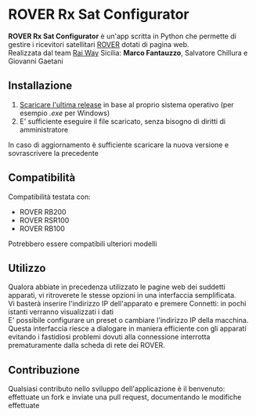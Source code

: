 # ROVER Rx Sat Configurator
**ROVER Rx Sat Configurator** è un'app scritta in Python che permette di gestire i ricevitori satellitari [ROVER](https://www.roverinstruments.com/it/) dotati di pagina web.  
Realizzata dal team [Rai Way](https://www.raiway.it/it) Sicilia: **Marco Fantauzzo**, Salvatore Chillura e Giovanni Gaetani

## Installazione
1) [Scaricare l'ultima release](https://github.com/marco97pa/Rover-RXSAT-Configurator/releases) in base al proprio sistema operativo (per esempio *.exe* per Windows)
2) E' sufficiente eseguire il file scaricato, senza bisogno di diritti di amministratore

In caso di aggiornamento è sufficiente scaricare la nuova versione e sovrascrivere la precedente

## Compatibilità
Compatibilità testata con:
- ROVER RB200
- ROVER RSR100
- ROVER RB100

Potrebbero essere compatibili ulteriori modelli

## Utilizzo
Qualora abbiate in precedenza utilizzato le pagine web dei suddetti apparati, vi ritroverete le stesse opzioni in una interfaccia semplificata.  
Vi basterà inserire l'indirizzo IP dell'apparato e premere Connetti: in pochi istanti verranno visualizzati i dati  
E' possibile configurare un preset o cambiare l'indirizzo IP della macchina.  
Questa interfaccia riesce a dialogare in maniera efficiente con gli apparati evitando i fastidiosi problemi dovuti alla connessione interrotta prematuramente dalla scheda di rete dei ROVER.

## Contribuzione
Qualsiasi contributo nello sviluppo dell'applicazione è il benvenuto: effettuate un fork e inviate una pull request, documentando le modifiche effettuate